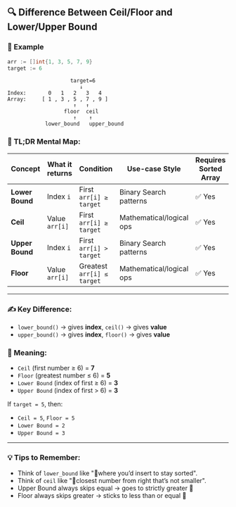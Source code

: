 ## 🔍 Difference Between Ceil/Floor and Lower/Upper Bound

### 🔧 Example

```go
arr := []int{1, 3, 5, 7, 9}
target := 6
```

```
                    target=6
					   ↓
Index:       0   1   2   3   4
Array:     [ 1 , 3 , 5 , 7 , 9 ]
                     ↑   ↑
                  floor  ceil
                     ↑    ↑
            lower_bound   upper_bound
```

### 🧠 TL;DR Mental Map:

| Concept         | What it returns | Condition                  | Use-case Style           | Requires Sorted Array |
| --------------- | --------------- | -------------------------- | ------------------------ | --------------------- |
| **Lower Bound** | Index `i`       | First `arr[i] ≥ target`    | Binary Search patterns   | ✅ Yes                 |
| **Ceil**        | Value `arr[i]`  | First `arr[i] ≥ target`    | Mathematical/logical ops | ✅ Yes                 |
| **Upper Bound** | Index `i`       | First `arr[i] > target`    | Binary Search patterns   | ✅ Yes                 |
| **Floor**       | Value `arr[i]`  | Greatest `arr[i] ≤ target` | Mathematical/logical ops | ✅ Yes                 |
 
---

### ✍️ Key Difference:

* `lower_bound()` → gives **index**, `ceil()` → gives **value**
* `upper_bound()` → gives **index**, `floor()` → gives **value**


### 🔹 Meaning:

* `Ceil` (first number ≥ 6) = **7**
* `Floor` (greatest number ≤ 6) = **5**
* `Lower Bound` (index of first ≥ 6) = **3**
* `Upper Bound` (index of first > 6) = **3**

If `target = 5`, then:

* `Ceil = 5`, `Floor = 5`
* `Lower Bound = 2`
* `Upper Bound = 3`

---

### 💡 Tips to Remember:

* Think of `lower_bound` like "📍where you’d insert to stay sorted".
* Think of `ceil` like "🎯closest number from right that’s not smaller".
* Upper Bound always skips equal → goes to strictly greater 🔼
* Floor always skips greater → sticks to less than or equal 🔽
